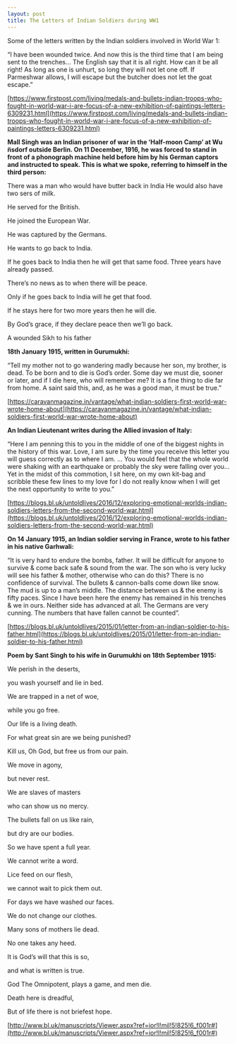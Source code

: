 ```yaml
---
layout: post
title: The Letters of Indian Soldiers during WW1
---
```


Some of the letters written by the Indian soldiers involved in World War 1:

“I have been wounded twice. And now this is the third time that I am being sent to the trenches… The English say that it is all right. How can it be all right! As long as one is unhurt, so long they will not let one off. If Parmeshwar allows, I will escape but the butcher does not let the goat escape.”

[https://www.firstpost.com/living/medals-and-bullets-indian-troops-who-fought-in-world-war-i-are-focus-of-a-new-exhibition-of-paintings-letters-6309231.html](https://www.firstpost.com/living/medals-and-bullets-indian-troops-who-fought-in-world-war-i-are-focus-of-a-new-exhibition-of-paintings-letters-6309231.html)


**Mall Singh was an Indian prisoner of war in the ‘Half-moon Camp’ at Wu ̈nsdorf outside Berlin. On 11 December, 1916, he was forced to stand in front of a phonograph machine held before him by his German captors and instructed to speak. This is what we spoke, referring to himself in the third person:**

There was a man who would have butter back in India He would also have two sers of milk.

He served for the British.

He joined the European War.

He was captured by the Germans.

He wants to go back to India.

If he goes back to India then he will get that same food. Three years have already passed.

There’s no news as to when there will be peace.

Only if he goes back to India will he get that food.

If he stays here for two more years then he will die.

By God’s grace, if they declare peace then we’ll go back.

A wounded Sikh to his father



**18th January 1915, written in Gurumukhi:**

  

“Tell my mother not to go wandering madly because her son, my brother, is dead. To be born and to die is God’s order. Some day we must die, sooner or later, and if I die here, who will remember me? It is a fine thing to die far from home. A saint said this, and, as he was a good man, it must be true.”

[https://caravanmagazine.in/vantage/what-indian-soldiers-first-world-war-wrote-home-about](https://caravanmagazine.in/vantage/what-indian-soldiers-first-world-war-wrote-home-about)

  


  

**An Indian Lieutenant writes during the Allied invasion of Italy:**

“Here I am penning this to you in the middle of one of the biggest nights in the history of this war. Love, I am sure by the time you receive this letter you will guess correctly as to where I am. … You would feel that the whole world were shaking with an earthquake or probably the sky were falling over you…Yet in the midst of this commotion, I sit here, on my own kit-bag and scribble these few lines to my love for I do not really know when I will get the next opportunity to write to you.”

  

[https://blogs.bl.uk/untoldlives/2016/12/exploring-emotional-worlds-indian-soldiers-letters-from-the-second-world-war.html](https://blogs.bl.uk/untoldlives/2016/12/exploring-emotional-worlds-indian-soldiers-letters-from-the-second-world-war.html)

  

**On 14 January 1915, an Indian soldier serving in France, wrote to his father in his native Garhwali:**

“It is very hard to endure the bombs, father. It will be difficult for anyone to survive & come back safe & sound from the war. The son who is very lucky will see his father & mother, otherwise who can do this? There is no confidence of survival. The bullets & cannon-balls come down like snow. The mud is up to a man’s middle. The distance between us & the enemy is fifty paces. Since I have been here the enemy has remained in his trenches & we in ours. Neither side has advanced at all. The Germans are very cunning. The numbers that have fallen cannot be counted”.

[https://blogs.bl.uk/untoldlives/2015/01/letter-from-an-indian-soldier-to-his-father.html](https://blogs.bl.uk/untoldlives/2015/01/letter-from-an-indian-soldier-to-his-father.html)

 

**Poem by Sant Singh to his wife in Gurumukhi on 18th September 1915:**

  

We perish in the deserts,

you wash yourself and lie in bed.

We are trapped in a net of woe,

while you go free.

Our life is a living death.

For what great sin are we being punished?

Kill us, Oh God, but free us from our pain.

We move in agony,

but never rest.

We are slaves of masters

who can show us no mercy.

The bullets fall on us like rain,

but dry are our bodies.

So we have spent a full year.

We cannot write a word.

Lice feed on our flesh,

we cannot wait to pick them out.

For days we have washed our faces.

We do not change our clothes.

Many sons of mothers lie dead.

No one takes any heed.

It is God’s will that this is so,

and what is written is true.

God The Omnipotent, plays a game, and men die.

Death here is dreadful,

But of life there is not briefest hope.

  

[http://www.bl.uk/manuscripts/Viewer.aspx?ref=ior!l!mil!5!825!6_f001r#](http://www.bl.uk/manuscripts/Viewer.aspx?ref=ior!l!mil!5!825!6_f001r#)
